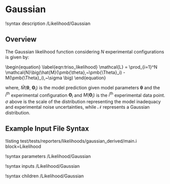 # Gaussian

!syntax description /Likelihood/Gaussian

## Overview

The Gaussian likelihood function considering $N$ experimental configurations is given by:

\begin{equation}
    \label{eqn:triso_likelihood}
    \mathcal{L} = \prod_{i=1}^N \mathcal{N}\big(\hat{M}(\pmb{\theta},~\pmb{\Theta}_i) - M(\pmb{\Theta}_i),~\sigma \big)
\end{equation}

where, $\hat{M}(\pmb{\theta},~\pmb{\Theta}_i)$ is the model prediction given model parameters $\pmb{\theta}$ and the $i^{\text{th}}$ experimental configuration $\pmb{\Theta}_i$ and $M(\pmb{\Theta}_i)$ is the $i^{\text{th}}$ experimental data point. $\sigma$ above is the scale of the distribution representing the model inadequacy and experimental noise uncertainties, while $\mathcal{N}$ represents a Gaussian distribution.

## Example Input File Syntax

!listing test/tests/reporters/likelihoods/gaussian_derived/main.i block=Likelihood

!syntax parameters /Likelihood/Gaussian

!syntax inputs /Likelihood/Gaussian

!syntax children /Likelihood/Gaussian
